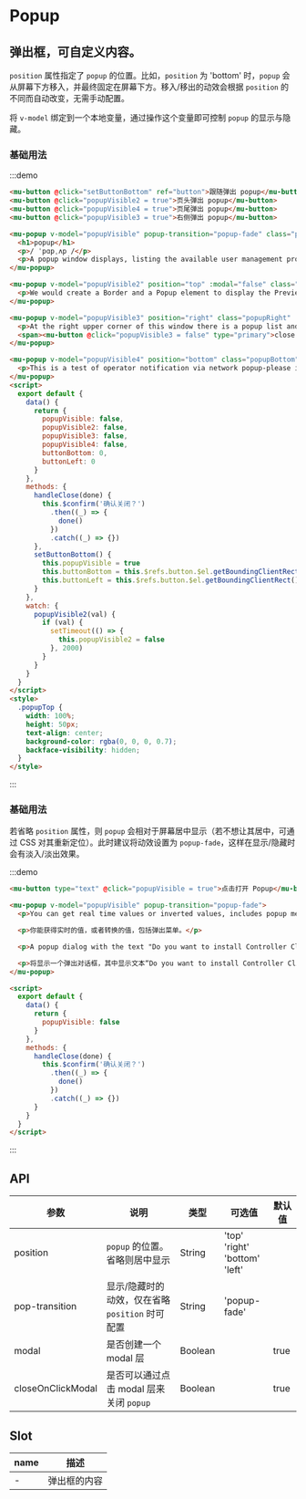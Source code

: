 <!--
 * @Author: Victor wang
 * @Date: 2020-05-09 22:45:06
 * @LastEditors: Victor.wang
 * @LastEditTime: 2020-05-18 03:00:47
 * @Description:
 -->

# Popup

## 弹出框，可自定义内容。

`position` 属性指定了 `popup` 的位置。比如，`position` 为 'bottom' 时，`popup` 会从屏幕下方移入，并最终固定在屏幕下方。移入/移出的动效会根据 `position` 的不同而自动改变，无需手动配置。

将 `v-model` 绑定到一个本地变量，通过操作这个变量即可控制 `popup` 的显示与隐藏。

### 基础用法

:::demo

```html
<mu-button @click="setButtonBottom" ref="button">跟随弹出 popup</mu-button>
<mu-button @click="popupVisible2 = true">页头弹出 popup</mu-button>
<mu-button @click="popupVisible4 = true">页尾弹出 popup</mu-button>
<mu-button @click="popupVisible3 = true">右侧弹出 popup</mu-button>

<mu-popup v-model="popupVisible" popup-transition="popup-fade" class="popupDef" :style="{ top: buttonBottom + 80 + 'px', left: buttonLeft + 220 + 'px' }">
  <h1>popup</h1>
  <p>/ ˈpɑpˌʌp /</p>
  <p>A popup window displays, listing the available user management properties.</p>
</mu-popup>

<mu-popup v-model="popupVisible2" position="top" :modal="false" class="popupTop">
  <p>We would create a Border and a Popup element to display the Preview.</p>
</mu-popup>

<mu-popup v-model="popupVisible3" position="right" class="popupRight" :modal="false">
  <p>At the right upper corner of this window there is a popup list and two navigation buttons.</p>
  <span><mu-button @click="popupVisible3 = false" type="primary">close popup</mu-button></span>
</mu-popup>

<mu-popup v-model="popupVisible4" position="bottom" class="popupBottom">
  <p>This is a test of operator notification via network popup-please ignore it.</p>
</mu-popup>
<script>
  export default {
    data() {
      return {
        popupVisible: false,
        popupVisible2: false,
        popupVisible3: false,
        popupVisible4: false,
        buttonBottom: 0,
        buttonLeft: 0
      }
    },
    methods: {
      handleClose(done) {
        this.$confirm('确认关闭？')
          .then((_) => {
            done()
          })
          .catch((_) => {})
      },
      setButtonBottom() {
        this.popupVisible = true
        this.buttonBottom = this.$refs.button.$el.getBoundingClientRect().bottom
        this.buttonLeft = this.$refs.button.$el.getBoundingClientRect().left
      }
    },
    watch: {
      popupVisible2(val) {
        if (val) {
          setTimeout(() => {
            this.popupVisible2 = false
          }, 2000)
        }
      }
    }
  }
</script>
<style>
  .popupTop {
    width: 100%;
    height: 50px;
    text-align: center;
    background-color: rgba(0, 0, 0, 0.7);
    backface-visibility: hidden;
  }
</style>
```

:::

### 基础用法

若省略 `position` 属性，则 `popup` 会相对于屏幕居中显示（若不想让其居中，可通过 CSS 对其重新定位）。此时建议将动效设置为 `popup-fade`，这样在显示/隐藏时会有淡入/淡出效果。

:::demo

```html
<mu-button type="text" @click="popupVisible = true">点击打开 Popup</mu-button>

<mu-popup v-model="popupVisible" popup-transition="popup-fade">
  <p>You can get real time values or inverted values, includes popup menu.</p>

  <p>你能获得实时的值，或者转换的值，包括弹出菜单。</p>

  <p>A popup dialog with the text "Do you want to install Controller Client" will appear.</p>

  <p>将显示一个弹出对话框，其中显示文本“Do you want to install Controller Client”。</p>
</mu-popup>

<script>
  export default {
    data() {
      return {
        popupVisible: false
      }
    },
    methods: {
      handleClose(done) {
        this.$confirm('确认关闭？')
          .then((_) => {
            done()
          })
          .catch((_) => {})
      }
    }
  }
</script>
```

:::

## API

| 参数              | 说明                                            | 类型    | 可选值                                 | 默认值 |
| ----------------- | ----------------------------------------------- | ------- | -------------------------------------- | ------ |
| position          | `popup` 的位置。省略则居中显示                  | String  | 'top'<br>'right'<br>'bottom'<br>'left' |        |
| pop-transition    | 显示/隐藏时的动效，仅在省略 `position` 时可配置 | String  | 'popup-fade'                           |        |
| modal             | 是否创建一个 modal 层                           | Boolean |                                        | true   |
| closeOnClickModal | 是否可以通过点击 modal 层来关闭 `popup`         | Boolean |                                        | true   |

## Slot

| name | 描述         |
| ---- | ------------ |
| -    | 弹出框的内容 |

```

```
